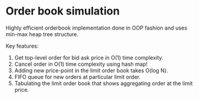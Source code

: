 # Order book simulation
Highly efficient orderbook implementation done in OOP fashion and uses min-max heap tree structure.

Key features:
1) Get top-level order for bid ask price in O(1) time complexity.
2) Cancel order in O(1) time complexity using hash map!
3) Adding new price-point in the limit order book takes O(log N).
4) FIFO queue for new orders at particular limit order.
5) Tabulating the limit order book that shows aggregating order at the limit price.


